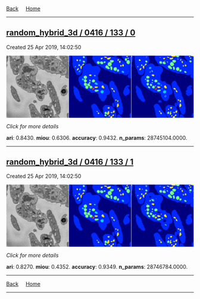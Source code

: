 
[Back](..)&nbsp;&nbsp;&nbsp;&nbsp;&nbsp;[Home](https://leapmanlab.github.io/snapshots)

---

<div class="summary"><a href="0"><h2>random_hybrid_3d / 0416 / 133 / 0</h2></a><p>Created 25 Apr 2019, 14:02:50
</p><a href="0"><img src="0/media/summary.png" align="center"></a><p>
<i>Click for more details</i>
</p></div>

**ari**: 0.8430. **miou**: 0.6306. **accuracy**: 0.9432. **n_params**: 28745104.0000. 

---

<div class="summary"><a href="1"><h2>random_hybrid_3d / 0416 / 133 / 1</h2></a><p>Created 25 Apr 2019, 14:02:50
</p><a href="1"><img src="1/media/summary.png" align="center"></a><p>
<i>Click for more details</i>
</p></div>

**ari**: 0.8270. **miou**: 0.4352. **accuracy**: 0.9349. **n_params**: 28746784.0000. 

---

[Back](..)&nbsp;&nbsp;&nbsp;&nbsp;&nbsp;[Home](https://leapmanlab.github.io/snapshots)

---